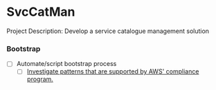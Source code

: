 # SvcCatMan
Project Description: Develop a service catalogue management solution

### Bootstrap
- [ ] Automate/script bootstrap process
  - [ ] [Investigate patterns that are supported by AWS' compliance program.](https://aws.amazon.com/compliance/services-in-scope/)